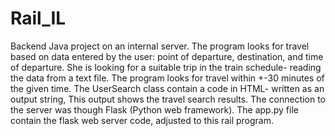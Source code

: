 # Rail_IL
Backend Java project on an internal server.
The program looks for travel based on data entered by the user: point of departure, destination, and time of departure. She is looking for a suitable trip in the train schedule- reading the data from a text file. The program looks for travel within +-30 minutes of the given time.
The UserSearch class contain a code in HTML- written as an output string, This output shows the travel search results.
The connection to the server was though Flask (Python web framework). The app.py file contain the flask web server code, adjusted to this rail program.



